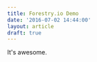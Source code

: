```yaml
---
title: Forestry.io Demo
date: '2016-07-02 14:44:00'
layout: article
draft: true
---
```

It's awesome.